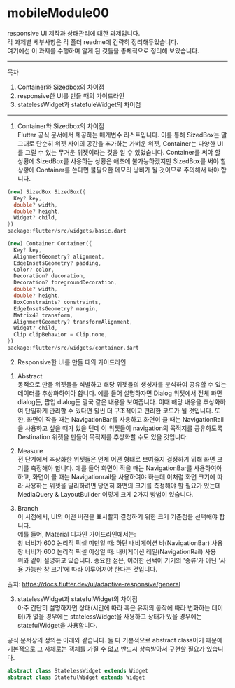 # mobileModule00

responsive UI 제작과 상태관리에 대한 과제입니다.  
각 과제별 세부사항은 각 폴더 readme에 간략히 정리해두었습니다.  
여기에선 이 과제를 수행하며 알게 된 것들을 총체적으로 정리해 보았습니다.  

---

목차  
1. Container와 Sizedbox의 차이점
2. responsive한 UI를 만들 때의 가이드라인
3. statelessWidget과 statefuleWidget의 차이점

---

1. Container와 Sizedbox의 차이점  
Flutter 공식 문서에서 제공하는 매개변수 리스트입니다. 이를 통해 SizedBox는 말 그대로 단순히 위젯 사이의 공간을 추가하는 가벼운 위젯, Container는 다양한 UI를 그릴 수 있는 무거운 위젯이라는 것을 알 수 있었습니다.
Container를 써야 할 상황에 SizedBox를 사용하는 상황은 애초에 불가능하겠지만 SizedBox를 써야 할 상황에 Container를 쓴다면 불필요한 메모리 낭비가 될 것이므로 주의해서 써야 합니다.

~~~ dart
(new) SizedBox SizedBox({
  Key? key,
  double? width,
  double? height,
  Widget? child,
})
package:flutter/src/widgets/basic.dart
~~~

~~~ dart
(new) Container Container({
  Key? key,
  AlignmentGeometry? alignment,
  EdgeInsetsGeometry? padding,
  Color? color,
  Decoration? decoration,
  Decoration? foregroundDecoration,
  double? width,
  double? height,
  BoxConstraints? constraints,
  EdgeInsetsGeometry? margin,
  Matrix4? transform,
  AlignmentGeometry? transformAlignment,
  Widget? child,
  Clip clipBehavior = Clip.none,
})
package:flutter/src/widgets/container.dart

~~~

2. Responsive한 UI를 만들 때의 가이드라인  

1) Abstract  
동적으로 만들 위젯들을 식별하고 해당 위젯들의 생성자를 분석하여 공유할 수 있는 데이터를 추상화하여야 합니다. 예를 들어 설명하자면 Dialog 위젯에서 전체 화면 dialog든, 팝업 dialog든 결국 같은 내용을 보여줍니다. 이때 해당 내용을 추상화하여 단일하게 관리할 수 있다면 훨씬 더 구조적이고 편리한 코드가 될 것입니다. 또한, 화면이 작을 때는 NavigationBar를 사용하고 화면이 클 때는 NavigationRail을 사용하고 싶을 때가 있을 텐데 이 위젯들이 navigation의 목적지를 공유하도록 Destination 위젯을 만들어 목적지를 추상화할 수도 있을 것입니다.

2) Measure  
전 단계에서 추상화한 위젯들은 언제 어떤 형태로 보여줄지 결정하기 위해 화면 크기를 측정해야 합니다. 예를 들어 화면이 작을 때는 NavigationBar를 사용하여야 하고, 화면이 클 때는 Navigationrail을 사용하여야 하는데 이처럼 화면 크기에 따라 사용하는 위젯을 달리하려면 당연히 화면의 크기를 측정해야 할 필요가 있는데 MediaQuery & LayoutBuilder 이렇게 크게 2가지 방법이 있습니다.

3) Branch  
이 시점에서, UI의 어떤 버전을 표시할지 결정하기 위한 크기 기준점을 선택해야 합니다.    
예를 들어, Material 디자인 가이드라인에서는:  
창 너비가 600 논리적 픽셀 미만일 때: 하단 내비게이션 바(NavigationBar) 사용   
창 너비가 600 논리적 픽셀 이상일 때: 내비게이션 레일(NavigationRail) 사용  
위와 같이 설명하고 있습니다. 중요한 점은, 이러한 선택이 기기의 '종류'가 아닌 '사용 가능한 창 크기'에 따라 이루어져야 한다는 것입니다.  

출처:
https://docs.flutter.dev/ui/adaptive-responsive/general

3. statelessWidget과 statefulWidget의 차이점  
아주 간단히 설명하자면 상태(시간에 따라 혹은 유저의 동작에 따라 변화하는 데이터)가 없을 경우에는 statelessWidget을 사용하고 상태가 있을 경우에는 statefulWidget을 사용합니다.

공식 문서상의 정의는 아래와 같습니다. 둘 다 기본적으로 abstract class이기 때문에 기본적으로 그 자체로는 객체를 가질 수 없고 반드시 상속받아서 구현할 필요가 있습니다.  
~~~ dart
abstract class StatelessWidget extends Widget
abstract class StatefulWidget extends Widget

~~~
